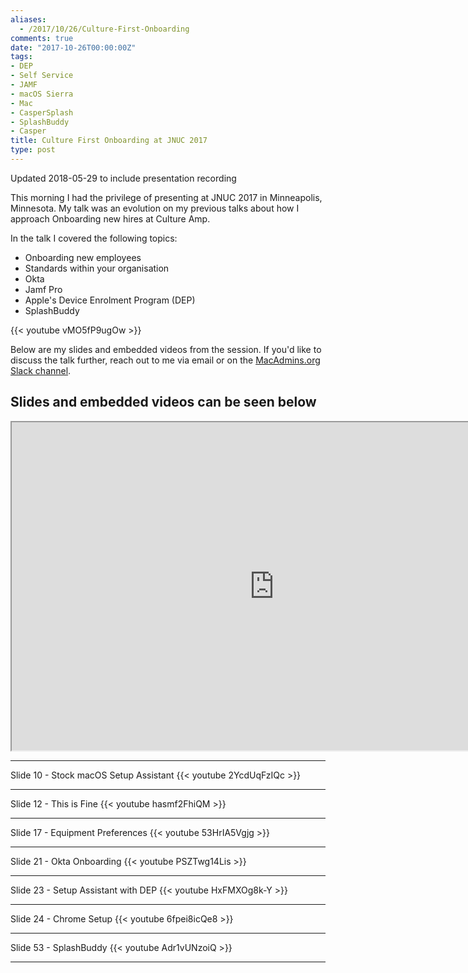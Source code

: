 ```yaml
---
aliases:
  - /2017/10/26/Culture-First-Onboarding
comments: true
date: "2017-10-26T00:00:00Z"
tags:
- DEP
- Self Service
- JAMF
- macOS Sierra
- Mac
- CasperSplash
- SplashBuddy
- Casper
title: Culture First Onboarding at JNUC 2017
type: post
---
```

<span class="post-meta small">Updated 2018-05-29 to include presentation recording</span>

This morning I had the privilege of presenting at JNUC 2017 in Minneapolis, Minnesota. My talk was an evolution on my previous talks about how I approach Onboarding new hires at Culture Amp.

In the talk I covered the following topics:

- Onboarding new employees
- Standards within your organisation
- Okta
- Jamf Pro
- Apple's Device Enrolment Program (DEP)
- SplashBuddy

{{< youtube vMO5fP9ugOw >}}

Below are my slides and embedded videos from the session. If you'd like to discuss the talk further, reach out to me via email or on the [MacAdmins.org Slack channel](https://macadmins.herokuapp.com/).

## Slides and embedded videos can be seen below

<iframe src="https://drive.google.com/file/d/14HDo0x0u3alJ30OFPgaqXG2D7fuPiQ4k/preview" width="840" height="525"></iframe>

---
Slide 10 - Stock macOS Setup Assistant
{{< youtube 2YcdUqFzIQc >}}

---

Slide 12 - This is Fine
{{< youtube hasmf2FhiQM >}}

---

Slide 17 - Equipment Preferences
{{< youtube 53HrIA5Vgjg >}}

---

Slide 21 - Okta Onboarding
{{< youtube PSZTwg14Lis >}}

---

Slide 23 - Setup Assistant with DEP
{{< youtube HxFMXOg8k-Y >}}

---

Slide 24 - Chrome Setup
{{< youtube 6fpei8icQe8 >}}

---

Slide 53 - SplashBuddy
{{< youtube Adr1vUNzoiQ >}}

---
